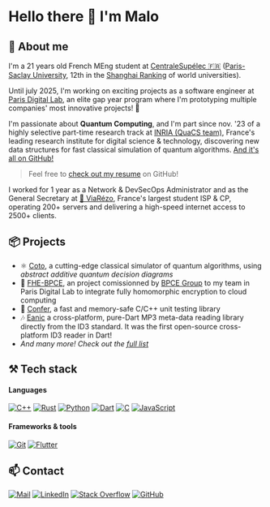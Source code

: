 # Hello there 👋 I'm Malo

## 🤖 About me

I'm a 21 years old French MEng student at [CentraleSupélec 🇫🇷](https://www.centralesupelec.fr/en) ([Paris-Saclay University](https://www.universite-paris-saclay.fr/en), 12th in the [Shanghai Ranking](https://www.shanghairanking.com/rankings/arwu/2024) of world universities).

Until july 2025, I'm working on exciting projects as a software engineer at [Paris Digital Lab](https://paris-digital-lab.com/), an elite gap year program where I'm prototyping multiple companies' most innovative projects! 🚀

I'm passionate about **Quantum Computing**, and I'm part since nov. '23 of a highly selective part-time research track at [INRIA (QuaCS team)](https://www.inria.fr/fr/quacs), France's leading research institute for digital science & technology, discovering new data structures for fast classical simulation of quantum algorithms. [And it's all on GitHub!](https://github.com/maloleroy/coto)

> Feel free to [check out my resume](https://nightly.link/maloleroy/Resume/workflows/dxjoke-tectonic-docker/main/main.zip) on GitHub!

I worked for 1 year as a Network & DevSecOps Administrator and as the General Secretary at [🛜 ViaRézo](https://viarezo.fr), France's largest student ISP & CP, operating 200+ servers and delivering a high-speed internet access to 2500+ clients.

## 📦 Projects

- ⚛️ [Coto](https://github.com/maloleroy/coto), a cutting-edge classical simulator of quantum algorithms, using *abstract additive quantum decision diagrams*
- 🦀 [FHE-BPCE](https://github.com/maloleroy/fhe-bpce), an project comissionned by [BPCE Group](https://en.m.wikipedia.org/wiki/BPCE_Group) to my team in Paris Digital Lab to integrate fully homomorphic encryption to cloud computing
- 🧪 [Confer](https://github.com/maloleroy/confer), a fast and memory-safe C/C++ unit testing library
- 🎶 [Eanic](https://github.com/maloleroy/eanic) a cross-platform, pure-Dart MP3 meta-data reading library directly from the ID3 standard. It was the first open-source cross-platform ID3 reader in Dart!
- *And many more! Check out the [full list](https://github.com/maloleroy?tab=repositories)*

## ⚒️ Tech stack

#### Languages

[![C++](https://img.shields.io/badge/C++-%2300599C.svg?logo=c%2B%2B&logoColor=white)](#)
[![Rust](https://img.shields.io/badge/Rust-%23000000.svg?e&logo=rust&logoColor=white)](#)
[![Python](https://img.shields.io/badge/Python-3776AB?logo=python&logoColor=fff)](#)
[![Dart](https://img.shields.io/badge/Dart-%230175C2.svg?logo=dart&logoColor=white)](#)
[![C](https://img.shields.io/badge/C-00599C?logo=c&logoColor=white)](#)
[![JavaScript](https://img.shields.io/badge/JavaScript-F7DF1E?logo=javascript&logoColor=000)](#)

#### Frameworks & tools

[![Git](https://img.shields.io/badge/Git-F05032?logo=git&logoColor=fff)](https://git-scm.com/)
[![Flutter](https://img.shields.io/badge/Flutter-02569B?logo=flutter&logoColor=fff)](https://flutter.dev/)



## 📫 Contact

[![Mail](https://custom-icon-badges.demolab.com/badge/Outlook-0078D4?logo=mail&logoColor=fff)](mailto:malo.leroy@student-cs.fr)
[![LinkedIn](https://custom-icon-badges.demolab.com/badge/LinkedIn-0A66C2?logo=linkedin-white&logoColor=fff)](https://www.linkedin.com/in/leroy-malo/)
[![Stack Overflow](https://img.shields.io/badge/-Stack%20Overflow-FE7A16?logo=stack-overflow&logoColor=white)](https://stackoverflow.com/users/11686234/malo-leroy)
[![GitHub](https://img.shields.io/badge/GitHub-%23121011.svg?logo=github&logoColor=white)](https://github.com/maloleroy)